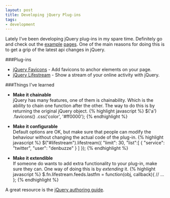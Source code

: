 ```yaml
---
layout: post
title: Developing jQuery Plug-ins
tags:
- development
---
```

Lately I've been developing jQuery plug-ins in my spare time. Definitely
go and check out
the [example](http://christianv.github.com/jquery-lifestream/example.html)
[pages](http://christianv.github.com/jquery-favicons/example.html).
One of the main reasons for doing this is to get a grip of the latest api 
changes in jQuery.

###Plug-ins

* [jQuery Favicons](http://christianv.github.com/jquery-favicons/) - Add
favicons to anchor elements on your page.
* [jQuery Lifestream](http://christianv.github.com/jquery-lifestream/) - Show 
a stream of your online activity with jQuery.

###Things I've learned
*  __Make it chainable__  
jQuery has many features, one of them is chainability. Which is the ability
to chain one function after the other.
The way to do this is by returning the original jQuery object.
{% highlight javascript %}
$('a')
  .favicons()
  .css('color', '#ff0000');
{% endhighlight %}

* __Make it configurable__  
Default options are OK, but make sure that people can modify the behaviour
without changing the actual code of the plug-in.
{% highlight javascript %}
$("#lifestream").lifestream({
  "limit": 30,
  "list":[
    {
      "service": "twitter",
      "user": "denbuzze"
    }
  ]
});
{% endhighlight %}

*  __Make it extendible__  
If someone do wants to add extra functionality to your plug-in,
make sure they can. One way of doing this is by _extending_ it.
{% highlight javascript %}
$.fn.lifestream.feeds.lastfm = function(obj, callback){
  // ...
};
{% endhighlight %}

A great resource is the
[jQuery authoring guide](http://docs.jquery.com/Plugins/Authoring).
